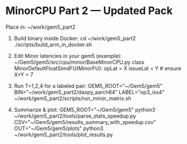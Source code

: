 # MinorCPU Part 2 — Updated Pack

Place in: ~/work/gem5_part2

1) Build binary inside Docker:
   cd ~/work/gem5_part2
   ./scripts/build_arm_in_docker.sh

2) Edit Minor latencies in your gem5 (example):
   ~/Gem5/gem5/src/cpu/minor/BaseMinorCPU.py
   class MinorDefaultFloatSimdFU(MinorFU):
       opLat = X
       issueLat = Y   # ensure X+Y = 7

3) Run T=1,2,4 for a labeled pair:
   GEM5_ROOT="~/Gem5/gem5" BIN="~/work/gem5_part2/daxpy_aarch64" LABEL="op3_iss4"      ~/work/gem5_part2/scripts/run_minor_matrix.sh

4) Summarize & plot:
   GEM5_ROOT="~/Gem5/gem5" python3 ~/work/gem5_part2/tools/parse_stats_speedup.py
   CSV="~/Gem5/gem5/results_summary_with_speedup.csv" OUT="~/Gem5/gem5/plots"      python3 ~/work/gem5_part2/tools/plot_results.py
